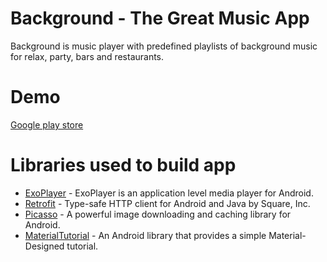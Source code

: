 # Background - The Great Music App
Background is music player with predefined playlists of background music for relax, party, bars and restaurants. 

# Demo
[Google play store](https://play.google.com/store/apps/details?id=com.aleh.struneuski.background)

# Libraries used to build app
* [ExoPlayer](https://github.com/google/ExoPlayer) - ExoPlayer is an application level media player for Android.
* [Retrofit](https://github.com/square/retrofit) - Type-safe HTTP client for Android and Java by Square, Inc.
* [Picasso](https://github.com/square/picasso) - A powerful image downloading and caching library for Android.
* [MaterialTutorial](https://github.com/cadialex/MaterialTutorial) - An Android library that provides a simple Material-Designed tutorial.
